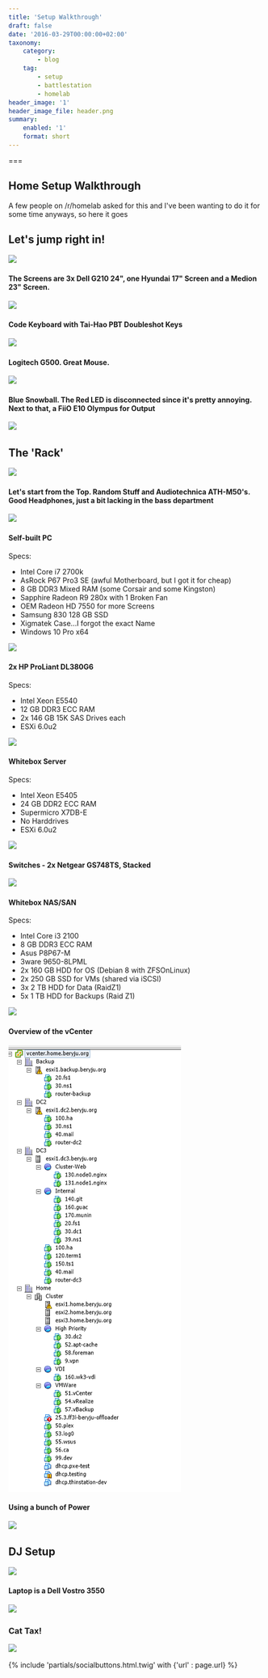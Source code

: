 ```yaml
---
title: 'Setup Walkthrough'
draft: false
date: '2016-03-29T00:00:00+02:00'
taxonomy:
    category:
        - blog
    tag:
        - setup
        - battlestation
        - homelab
header_image: '1'
header_image_file: header.png
summary:
    enabled: '1'
    format: short
---
```


===

## Home Setup Walkthrough

A few people on /r/homelab asked for this and I've been wanting to do it for some time anyways, so here it goes

## Let's jump right in!
![](https://beryju-org-assets.s3.beryju.org/blog/setup-walkthrough/IMG_20160329_092820.jpg?cropResize=800x600&lightbox=1920)

#### The Screens are 3x Dell G210 24", one Hyundai 17" Screen and a Medion 23" Screen.
![](https://beryju-org-assets.s3.beryju.org/blog/setup-walkthrough/IMG_20160329_092856.jpg?cropResize=800x600&lightbox=1920)

#### Code Keyboard with Tai-Hao PBT Doubleshot Keys
![](https://beryju-org-assets.s3.beryju.org/blog/setup-walkthrough/IMG_20160329_092930.jpg?cropResize=800x600&lightbox=1920)

#### Logitech G500. Great Mouse.
![](https://beryju-org-assets.s3.beryju.org/blog/setup-walkthrough/IMG_20160329_092935.jpg?cropResize=800x600&lightbox=1920)

#### Blue Snowball. The Red LED is disconnected since it's pretty annoying. Next to that, a FiiO E10 Olympus for Output
![](https://beryju-org-assets.s3.beryju.org/blog/setup-walkthrough/IMG_20160329_094942.jpg?cropResize=800x600&lightbox=1920)

## The 'Rack'

![](https://beryju-org-assets.s3.beryju.org/blog/setup-walkthrough/IMG_20160329_092845.jpg?cropResize=800x600&lightbox=1920)

#### Let's start from the Top. Random Stuff and Audiotechnica ATH-M50's. Good Headphones, just a bit lacking in the bass department

![](https://beryju-org-assets.s3.beryju.org/blog/setup-walkthrough/IMG_20160329_095624.jpg?cropResize=800x600&lightbox=1920)

#### Self-built PC

Specs:
 - Intel Core i7 2700k
 - AsRock P67 Pro3 SE (awful Motherboard, but I got it for cheap)
 - 8 GB DDR3 Mixed RAM (some Corsair and some Kingston)
 - Sapphire Radeon R9 280x with 1 Broken Fan
 - OEM Radeon HD 7550 for more Screens
 - Samsung 830 128 GB SSD
 - Xigmatek Case...I forgot the exact Name
 - Windows 10 Pro x64

![](https://beryju-org-assets.s3.beryju.org/blog/setup-walkthrough/IMG_20160329_095618.jpg?cropResize=800x600&lightbox=1920)

#### 2x HP ProLiant DL380G6

Specs:
 - Intel Xeon E5540
 - 12 GB DDR3 ECC RAM
 - 2x 146 GB 15K SAS Drives each
 - ESXi 6.0u2

![](https://beryju-org-assets.s3.beryju.org/blog/setup-walkthrough/IMG_20160329_095608.jpg?cropResize=800x600&lightbox=1920)

#### Whitebox Server

Specs:
 - Intel Xeon E5405
 - 24 GB DDR2 ECC RAM
 - Supermicro X7DB-E
 - No Harddrives
 - ESXi 6.0u2

![](https://beryju-org-assets.s3.beryju.org/blog/setup-walkthrough/IMG_20160329_093012.jpg?cropResize=800x600&lightbox=1920)

#### Switches - 2x Netgear GS748TS, Stacked

![](https://beryju-org-assets.s3.beryju.org/blog/setup-walkthrough/IMG_20160329_093008.jpg?cropResize=800x600&lightbox=1920)

#### Whitebox NAS/SAN

Specs:
 - Intel Core i3 2100
 - 8 GB DDR3 ECC RAM
 - Asus P8P67-M
 - 3ware 9650-8LPML
 - 2x 160 GB HDD for OS (Debian 8 with ZFSOnLinux)
 - 2x 250 GB SSD for VMs (shared via iSCSI)
 - 3x 2 TB HDD for Data (RaidZ1)
 - 5x 1 TB HDD for Backups (Raid Z1)

![](https://beryju-org-assets.s3.beryju.org/blog/setup-walkthrough/IMG_20160329_092949.jpg?cropResize=800x600&lightbox=1920)

#### Overview of the vCenter

![](56fa3e74b41db.png)

#### Using a bunch of Power

![](https://beryju-org-assets.s3.beryju.org/blog/setup-walkthrough/IMG_20160329_092957.jpg?cropResize=800x600&lightbox=1920)

## DJ Setup

![](https://beryju-org-assets.s3.beryju.org/blog/setup-walkthrough/IMG_20160329_095530.jpg?cropResize=800x600&lightbox=1920)

#### Laptop is a Dell Vostro 3550

![](https://beryju-org-assets.s3.beryju.org/blog/setup-walkthrough/IMG_20160329_095541.jpg?cropResize=800x600&lightbox=1920)

### Cat Tax!

![](https://beryju-org-assets.s3.beryju.org/blog/setup-walkthrough/IMG_20160329_092727.jpg?cropResize=800x600&lightbox=1920)

{% include 'partials/socialbuttons.html.twig' with {'url' : page.url} %}
